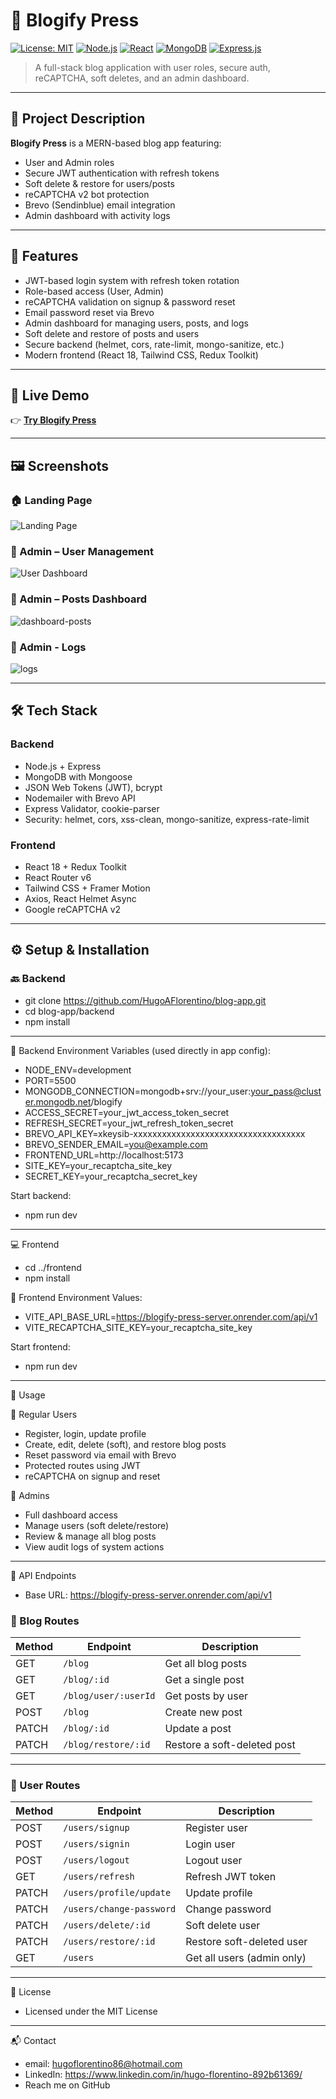 # 📓 Blogify Press

[![License: MIT](https://img.shields.io/badge/License-MIT-yellow.svg)](https://opensource.org/licenses/MIT)
[![Node.js](https://img.shields.io/badge/Node.js-18%2B-green?logo=node.js)](https://nodejs.org/)
[![React](https://img.shields.io/badge/React-18%2B-blue?logo=react)](https://react.dev/)
[![MongoDB](https://img.shields.io/badge/MongoDB-4.x%2B-green?logo=mongodb)](https://www.mongodb.com/)
[![Express.js](https://img.shields.io/badge/Express.js-4.x%2B-blue?logo=express)](https://expressjs.com/)

> A full-stack blog application with user roles, secure auth, reCAPTCHA, soft deletes, and an admin dashboard.

---

## 📖 Project Description

**Blogify Press** is a MERN-based blog app featuring:

- User and Admin roles  
- Secure JWT authentication with refresh tokens  
- Soft delete & restore for users/posts  
- reCAPTCHA v2 bot protection  
- Brevo (Sendinblue) email integration  
- Admin dashboard with activity logs  

---

## 🚀 Features

- JWT-based login system with refresh token rotation  
- Role-based access (User, Admin)  
- reCAPTCHA validation on signup & password reset  
- Email password reset via Brevo  
- Admin dashboard for managing users, posts, and logs  
- Soft delete and restore of posts and users  
- Secure backend (helmet, cors, rate-limit, mongo-sanitize, etc.)  
- Modern frontend (React 18, Tailwind CSS, Redux Toolkit)

---

## 🔗 Live Demo

👉 [**Try Blogify Press**](https://blogify-press.netlify.app/)

---

## 🖼️ Screenshots

### 🏠 Landing Page  
![Landing Page](https://github.com/user-attachments/assets/00f1ad90-533f-43db-a492-0c279b4ba661)

### 👤 Admin – User Management  
![User Dashboard](https://github.com/user-attachments/assets/fbffc0e7-d44f-409a-88ba-6ee272c277dd)

### 📝 Admin – Posts Dashboard  
![dashboard-posts](https://github.com/user-attachments/assets/2228acd7-507f-4278-b3be-6d63b3060a21)

### 📑 Admin - Logs
![logs](https://github.com/user-attachments/assets/4dc6838b-acbc-4bad-811c-f406125b8fcc)


---

## 🛠️ Tech Stack

### Backend

- Node.js + Express  
- MongoDB with Mongoose  
- JSON Web Tokens (JWT), bcrypt  
- Nodemailer with Brevo API  
- Express Validator, cookie-parser  
- Security: helmet, cors, xss-clean, mongo-sanitize, express-rate-limit

### Frontend

- React 18 + Redux Toolkit  
- React Router v6  
- Tailwind CSS + Framer Motion  
- Axios, React Helmet Async  
- Google reCAPTCHA v2

---

## ⚙️ Setup & Installation

### 🔙 Backend

- git clone https://github.com/HugoAFlorentino/blog-app.git
- cd blog-app/backend
- npm install

---
🧩 Backend Environment Variables (used directly in app config):

- NODE_ENV=development
- PORT=5500
- MONGODB_CONNECTION=mongodb+srv://your_user:your_pass@cluster.mongodb.net/blogify
- ACCESS_SECRET=your_jwt_access_token_secret
- REFRESH_SECRET=your_jwt_refresh_token_secret
- BREVO_API_KEY=xkeysib-xxxxxxxxxxxxxxxxxxxxxxxxxxxxxxxxxxxx
- BREVO_SENDER_EMAIL=you@example.com
- FRONTEND_URL=http://localhost:5173
- SITE_KEY=your_recaptcha_site_key
- SECRET_KEY=your_recaptcha_secret_key

Start backend:

- npm run dev

---

💻 Frontend

- cd ../frontend
- npm install

🧩 Frontend Environment Values:

- VITE_API_BASE_URL=https://blogify-press-server.onrender.com/api/v1
- VITE_RECAPTCHA_SITE_KEY=your_recaptcha_site_key

Start frontend:

- npm run dev

---

🧪 Usage

👤 Regular Users

- Register, login, update profile
- Create, edit, delete (soft), and restore blog posts
- Reset password via email with Brevo
- Protected routes using JWT
- reCAPTCHA on signup and reset

👑 Admins

- Full dashboard access
- Manage users (soft delete/restore)
- Review & manage all blog posts
- View audit logs of system actions

---

📡 API Endpoints
- Base URL: https://blogify-press-server.onrender.com/api/v1

### 📘 Blog Routes

| Method | Endpoint              | Description                 |
|--------|-----------------------|-----------------------------|
| GET    | `/blog`               | Get all blog posts          |
| GET    | `/blog/:id`           | Get a single post           |
| GET    | `/blog/user/:userId`  | Get posts by user           |
| POST   | `/blog`               | Create new post             |
| PATCH  | `/blog/:id`           | Update a post               |
| PATCH  | `/blog/restore/:id`   | Restore a soft-deleted post |

---

### 👥 User Routes

| Method | Endpoint                    | Description                 |
|--------|-----------------------------|-----------------------------|
| POST   | `/users/signup`             | Register user               |
| POST   | `/users/signin`             | Login user                  |
| POST   | `/users/logout`             | Logout user                 |
| GET    | `/users/refresh`            | Refresh JWT token           |
| PATCH  | `/users/profile/update`     | Update profile              |
| PATCH  | `/users/change-password`    | Change password             |
| PATCH  | `/users/delete/:id`         | Soft delete user            |
| PATCH  | `/users/restore/:id`        | Restore soft-deleted user   |
| GET    | `/users`                    | Get all users (admin only)  |


---

📜 License

- Licensed under the MIT License

---

📬 Contact

- email: hugoflorentino86@hotmail.com
- LinkedIn: https://www.linkedin.com/in/hugo-florentino-892b61369/
- Reach me on GitHub 



